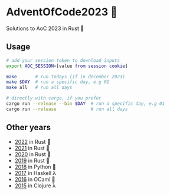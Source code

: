 # AdventOfCode2023 :christmas_tree:
Solutions to AoC 2023 in Rust :crab:

## Usage
```sh
# add your session token to download inputs
export AOC_SESSION=[value from session cookie]

make       # run todays (if in december 2023)
make $DAY  # run a specific day, e.g 01
make all   # run all days

# directly with cargo, if you prefer
cargo run --release --bin $DAY  # run a specific day, e.g 01
cargo run --release             # run all days
```

## Other years
- [2022](https://github.com/AxlLind/AdventOfCode2022/) in Rust :crab:
- [2021](https://github.com/AxlLind/AdventOfCode2021/) in Rust :crab:
- [2020](https://github.com/AxlLind/AdventOfCode2020/) in Rust :crab:
- [2019](https://github.com/AxlLind/AdventOfCode2019/) in Rust :crab:
- [2018](https://github.com/AxlLind/AdventOfCode2018/) in Python :snake:
- [2017](https://github.com/AxlLind/AdventOfCode2017/) in Haskell λ
- [2016](https://github.com/AxlLind/AdventOfCode2016/) in OCaml :camel:
- [2015](https://github.com/AxlLind/AdventOfCode2015/) in Clojure λ

